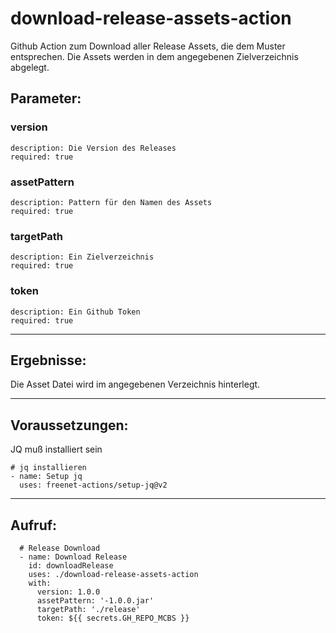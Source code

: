 # download-release-assets-action

Github Action zum Download aller Release Assets, die dem Muster entsprechen. Die Assets werden in dem angegebenen Zielverzeichnis abgelegt.

## Parameter:
  ### version
    description: Die Version des Releases
    required: true
  ### assetPattern
    description: Pattern für den Namen des Assets
    required: true
  ### targetPath
    description: Ein Zielverzeichnis
    required: true
  ### token
    description: Ein Github Token
    required: true

---

## Ergebnisse:

Die Asset Datei wird im angegebenen Verzeichnis hinterlegt.

---

## Voraussetzungen:

JQ muß installiert sein

    # jq installieren
    - name: Setup jq
      uses: freenet-actions/setup-jq@v2

---

## Aufruf:

      # Release Download
      - name: Download Release
        id: downloadRelease
        uses: ./download-release-assets-action
        with:
          version: 1.0.0
          assetPattern: '-1.0.0.jar'
          targetPath: './release'
          token: ${{ secrets.GH_REPO_MCBS }}